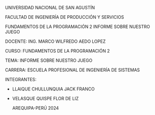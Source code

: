 UNIVERSIDAD NACIONAL DE SAN AGUSTÍN

FACULTAD DE INGENIERÍA DE PRODUCCIÓN Y SERVICIOS

FUNDAMENTOS DE LA PROGRAMACIÓN 2
INFORME SOBRE NUESTRO JUEGO
                   
DOCENTE:
ING. MARCO WILFREDO AEDO LOPEZ

CURSO:
FUNDAMENTOS DE LA PROGRAMACIÓN 2

TEMA:
INFORME SOBRE NUESTRO JUEGO

CARRERA:
ESCUELA PROFESIONAL DE INGENIERÍA DE SISTEMAS

INTEGRANTES:

- LLAIQUE CHULLUNQUIA JACK FRANCO
- VELASQUE QUISPE  FLOR DE LIZ

  AREQUIPA-PERÚ
  2024
